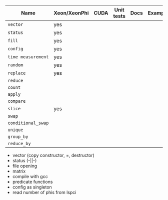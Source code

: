 |Name|Xeon/XeonPhi|CUDA|Unit tests|Docs|Examples|
|---|---|---|---|---|---|
|`vector`|yes|
|`status`|yes|
|`fill`|yes|
|`config`|yes|
|`time measurement`|yes|
|`random`|yes|
|`replace`|yes|
|`reduce`|
|`count`|
|`apply`|
|`compare`|
|`slice`|yes|
|`swap`|
|`conditional_swap`|
|`unique`|
|`group_by`|
|`reduce_by`|

- vector (copy constructor, =, destructor)
- status (-||-)
- file opening
- matrix
- compile with gcc
- predicate functions
- config as singleton
- read number of phis from lspci

